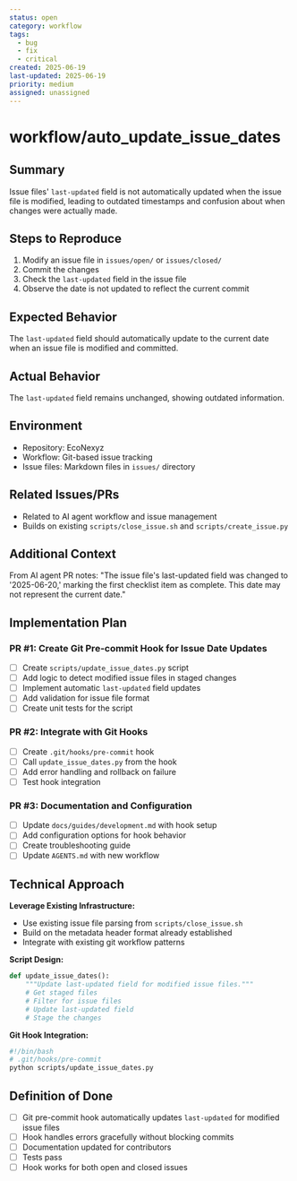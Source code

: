 ```yaml
---
status: open
category: workflow
tags:
  - bug
  - fix
  - critical
created: 2025-06-19
last-updated: 2025-06-19
priority: medium
assigned: unassigned
---
```


# workflow/auto_update_issue_dates

## Summary

Issue files' `last-updated` field is not automatically updated when the issue file is modified, leading to outdated timestamps and confusion about when changes were actually made.

## Steps to Reproduce

1. Modify an issue file in `issues/open/` or `issues/closed/`
2. Commit the changes
3. Check the `last-updated` field in the issue file
4. Observe the date is not updated to reflect the current commit

## Expected Behavior

The `last-updated` field should automatically update to the current date when an issue file is modified and committed.

## Actual Behavior

The `last-updated` field remains unchanged, showing outdated information.

## Environment

- Repository: EcoNexyz
- Workflow: Git-based issue tracking
- Issue files: Markdown files in `issues/` directory

## Related Issues/PRs

- Related to AI agent workflow and issue management
- Builds on existing `scripts/close_issue.sh` and `scripts/create_issue.py`

## Additional Context

From AI agent PR notes: "The issue file's last-updated field was changed to '2025-06-20,' marking the first checklist item as complete. This date may not represent the current date."

## Implementation Plan

### PR #1: Create Git Pre-commit Hook for Issue Date Updates
- [ ] Create `scripts/update_issue_dates.py` script
- [ ] Add logic to detect modified issue files in staged changes
- [ ] Implement automatic `last-updated` field updates
- [ ] Add validation for issue file format
- [ ] Create unit tests for the script

### PR #2: Integrate with Git Hooks
- [ ] Create `.git/hooks/pre-commit` hook
- [ ] Call `update_issue_dates.py` from the hook
- [ ] Add error handling and rollback on failure
- [ ] Test hook integration

### PR #3: Documentation and Configuration
- [ ] Update `docs/guides/development.md` with hook setup
- [ ] Add configuration options for hook behavior
- [ ] Create troubleshooting guide
- [ ] Update `AGENTS.md` with new workflow

## Technical Approach

**Leverage Existing Infrastructure:**
- Use existing issue file parsing from `scripts/close_issue.sh`
- Build on the metadata header format already established
- Integrate with existing git workflow patterns

**Script Design:**
```python
def update_issue_dates():
    """Update last-updated field for modified issue files."""
    # Get staged files
    # Filter for issue files
    # Update last-updated field
    # Stage the changes
```

**Git Hook Integration:**
```bash
#!/bin/bash
# .git/hooks/pre-commit
python scripts/update_issue_dates.py
```

## Definition of Done
- [ ] Git pre-commit hook automatically updates `last-updated` for modified issue files
- [ ] Hook handles errors gracefully without blocking commits
- [ ] Documentation updated for contributors
- [ ] Tests pass
- [ ] Hook works for both open and closed issues